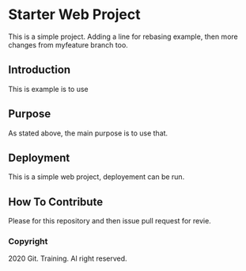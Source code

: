# Starter Web Project

This is a simple project. Adding a line for rebasing example, then more changes from myfeature branch too.

## Introduction

This is example is to use

## Purpose

As stated above, the main purpose is to use that.

## Deployment

This is a simple web project, deployement can be run.

## How To Contribute

Please for this repository and then issue pull request for revie.

### Copyright

2020 Git. Training. Al right reserved.